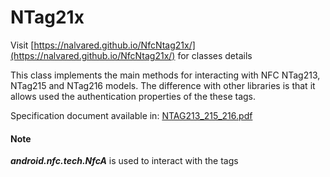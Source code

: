 # NTag21x

Visit [https://nalvared.github.io/NfcNtag21x/](https://nalvared.github.io/NfcNtag21x/) for classes details

This class implements the main methods for interacting with NFC NTag213, NTag215 and NTag216 models.
The difference with other libraries is that it allows used the authentication properties of the these tags.

 Specification document available in: [NTAG213_215_216.pdf](https://www.nxp.com/docs/en/data-sheet/NTAG213_215_216.pdf)
 
 #### Note 
 ___android.nfc.tech.NfcA___ is used to interact with the tags
